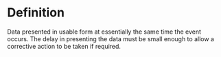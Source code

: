 # Definition

Data presented in usable form at essentially the same time the event
occurs. The delay in presenting the data must be small enough to allow a
corrective action to be taken if required.
